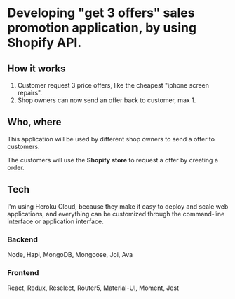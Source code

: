 # Developing "get 3 offers" sales promotion application, by using Shopify API.

## How it works

1.  Customer request 3 price offers, like the cheapest "iphone screen repairs".
2.  Shop owners can now send an offer back to customer, max 1.

## Who, where

This application will be used by different shop owners to send a offer to customers.

The customers will use the **Shopify store** to request a offer by creating a order.

## Tech

I'm using Heroku Cloud, because they make it easy to deploy and scale web applications, and everything can be customized through the command-line interface or application interface.

### Backend

Node, Hapi, MongoDB, Mongoose, Joi, Ava

### Frontend

React, Redux, Reselect, Router5, Material-UI, Moment, Jest
